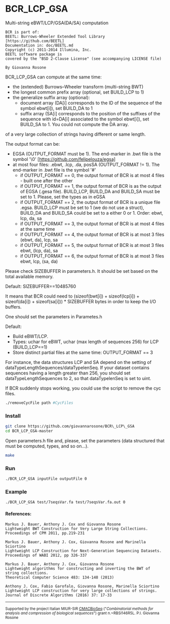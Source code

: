 # BCR_LCP_GSA

Multi-string eBWT/LCP/GSA(DA/SA) computation

    BCR is part of:
    BEETL: Burrows-Wheeler Extended Tool Library
    [https://github.com/BEETL]
    Documentation in: doc/BEETL.md
    Copyright (c) 2011-2014 Illumina, Inc.
    BEETL software package is
    covered by the "BSD 2-Clause License" (see accompanying LICENSE file)
       
    By Giovanna Rosone
   
   

BCR_LCP_GSA can compute at the same time:

- the (extended) Burrows–Wheeler transform (multi-string BWT)
- the longest common prefix array (optional, set BUILD_LCP to 1)
- the generalize suffix array (optional):
    - document array (DA[i] corresponds to the ID of the sequence of the symbol ebwt[i]), set BUILD_DA to 1
    - suffix array (SA[i] corresponds to the position of the suffixes of the sequence with id=DA[i] associated to the symbol ebwt[i]), set BUILD_SA to 1. You could not compute the DA array.
    
of a very large collection of strings having different or same length. 

The output format can be:
- EGSA (OUTPUT_FORMAT must be 1). The end-marker in .bwt file is the symbol '\0' [https://github.com/felipelouza/egsa]
- at most four files: .ebwt, .lcp, .da, posSA (OUTPUT_FORMAT != 1). The end-marker in .bwt file is the symbol '#'
    - if OUTPUT_FORMAT == 0, the output format of BCR is at most 4 files - built one after the other
    - if OUTPUT_FORMAT == 1, the output format of BCR is as the output of EGSA (.gesa file). BUILD_LCP, BUILD_DA and BUILD_SA must be set to 1. Please, set the types as in eGSA
    - if OUTPUT_FORMAT == 2, the output format of BCR is a unique file .egsa. BUILD_LCP must be set to 1 (we do not use a struct), BUILD_DA and BUILD_SA could be set to a either 0 or 1.  Order: ebwt, lcp, da, sa
    - if OUTPUT_FORMAT == 3, the output format of BCR is at most 4 files at the same time
    - if OUTPUT_FORMAT == 4, the output format of BCR is at most 3 files (ebwt, da), lcp, sa
    - if OUTPUT_FORMAT == 5, the output format of BCR is at most 3 files ebwt, (lcp, da), sa
    - if OUTPUT_FORMAT == 6, the output format of BCR is at most 3 files ebwt, lcp, (sa, da)

Please check SIZEBUFFER in parameters.h. It should be set based on the total available memory.

Default: SIZEBUFFER==10485760

It means that BCR could need to (sizeof(bwt[i]) + sizeof(lcp[i]) + sizeof(da[i]) + sizeof(sa[i])) * SIZEBUFFER bytes in order to keep the I/O buffers.

One should set the parameters in Parametes.h

Default:
- Build eBWT/LCP.
- Types: uchar for eBWT, uchar (max length of sequences 256) for LCP (BUILD_LCP==1)  
- Store distinct partial files at the same time: OUTPUT_FORMAT == 3

For instance, the data structures LCP and SA depend on the setting of dataTypeLengthSequences/dataTypelenSeq.
If your dataset contains sequences having a length greater than 256, you should set dataTypeLengthSequences to 2, so that dataTypelenSeq is set to uint. 


If BCR suddenly stops working, you could use the script to remove the cyc files.
```sh
./removeCycFile path #CycFiles
```

### Install

```sh
git clone https://github.com/giovannarosone/BCR\_LCP\_GSA
cd BCR_LCP_GSA-master
```
Open parameters.h file and, please, set the parameters (data structured that must be computed, types, and so on...).

```sh
make
```


### Run
```sh
./BCR_LCP_GSA inputFile outputFile 0
```

### Example
```sh
./BCR_LCP_GSA test/7seqsVar.fa test/7seqsVar.fa.out 0
```


#### References:

    Markus J. Bauer, Anthony J. Cox and Giovanna Rosone
    Lightweight BWT Construction for Very Large String Collections.
    Proceedings of CPM 2011, pp.219-231
    
    Markus J. Bauer, Anthony J. Cox, Giovanna Rosone and Marinella Sciortino
    Lightweight LCP Construction for Next-Generation Sequencing Datasets. 
    Proceedings of WABI 2012, pp 326-337
 
    Markus J. Bauer, Anthony J. Cox, Giovanna Rosone 
    Lightweight algorithms for constructing and inverting the BWT of string collections. 
    Theoretical Computer Science 483: 134-148 (2013)
     
    Anthony J. Cox, Fabio Garofalo, Giovanna Rosone, Marinella Sciortino
    Lightweight LCP construction for very large collections of strings. 
    Journal of Discrete Algorithms (2016) 37: 17-33


---
<small> Supported by the project Italian MIUR-SIR [CMACBioSeq][240fb5f5] ("_Combinatorial methods for analysis and compression of biological sequences_") grant n.~RBSI146R5L. P.I. Giovanna Rosone</small>

[240fb5f5]: http://pages.di.unipi.it/rosone/CMACBioSeq.html
